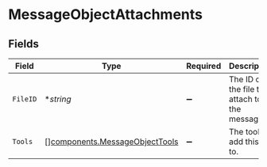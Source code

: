 # MessageObjectAttachments


## Fields

| Field                                                                            | Type                                                                             | Required                                                                         | Description                                                                      |
| -------------------------------------------------------------------------------- | -------------------------------------------------------------------------------- | -------------------------------------------------------------------------------- | -------------------------------------------------------------------------------- |
| `FileID`                                                                         | **string*                                                                        | :heavy_minus_sign:                                                               | The ID of the file to attach to the message.                                     |
| `Tools`                                                                          | [][components.MessageObjectTools](../../models/components/messageobjecttools.md) | :heavy_minus_sign:                                                               | The tools to add this file to.                                                   |